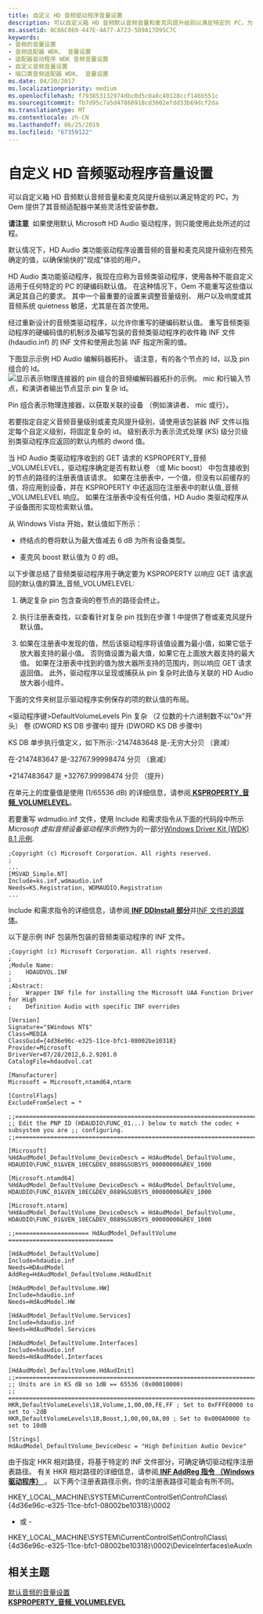 ```yaml
---
title: 自定义 HD 音频驱动程序音量设置
description: 可以自定义箱 HD 音频默认音频音量和麦克风提升级别以满足特定的 PC，为 Oem 提供了其音频适配器中某些灵活性安装参数。
ms.assetid: 0C86C869-447E-4A77-A723-5D9A17D95C7C
keywords:
- 音频的音量设置
- 音频适配器 WDK、 音量设置
- 适配器驱动程序 WDK 音频音量设置
- 自定义音频音量设置
- 端口类音频适配器 WDK、 音量设置
ms.date: 04/20/2017
ms.localizationpriority: medium
ms.openlocfilehash: f793853132974dbc0d5c0a8c40128ccf146b551c
ms.sourcegitcommit: fb7d95c7a5d47860918cd3602efdd33b69dcf2da
ms.translationtype: MT
ms.contentlocale: zh-CN
ms.lasthandoff: 06/25/2019
ms.locfileid: "67359122"
---
```

# <a name="customizing-hd-audio-driver-volume-settings"></a>自定义 HD 音频驱动程序音量设置


可以自定义箱 HD 音频默认音频音量和麦克风提升级别以满足特定的 PC，为 Oem 提供了其音频适配器中某些灵活性安装参数。

**请注意**  如果使用默认 Microsoft HD Audio 驱动程序，则只能使用此处所述的过程。

 

默认情况下，HD Audio 类功能驱动程序设置音频的音量和麦克风提升级别在预先确定的值，以确保愉快的"现成"体验的用户。

HD Audio 类功能驱动程序，我现在应称为音频类驱动程序，使用各种不能自定义适用于任何特定的 PC 的硬编码默认值。 在这种情况下，Oem 不能重写这些值以满足其自己的要求。 其中一个最重要的设置来调整音量级别、 用户以及响度或其音频系统 quietness 敏感，尤其是在首次使用。

经过重新设计的音频类驱动程序，以允许你重写的硬编码默认值。 重写音频类驱动程序的硬编码值的机制涉及编写包装的音频类驱动程序的收件箱 INF 文件 (hdaudio.inf) 的 INF 文件和使用此包装 INF 指定所需的值。

下图显示示例 HD Audio 编解码器拓扑。 请注意，有的各个节点的 Id，以及 pin 组合的 Id。![显示表示物理连接器的 pin 组合的音频编解码器拓扑的示例。 mic 和行输入节点，和演讲者输出节点显示 pin 复杂 id。](images/pin-complexid2.png)

Pin 组合表示物理连接器，以获取关联的设备 （例如演讲者、 mic 或行）。

若要指定自定义音频音量级别或麦克风提升级别，请使用该包装器 INF 文件以指定每个自定义级别，将固定复杂的 id。 级别表示为表示流式处理 (KS) 级分贝级别类驱动程序应返回的默认内核的 dword 值。

当 HD Audio 类驱动程序收到的 GET 请求的 KSPROPERTY\_音频\_VOLUMELEVEL，驱动程序确定是否有默认卷 （或 Mic boost） 中包含接收到的节点的路径的注册表值该请求。 如果在注册表中，一个值，但没有以前缓存的值，将应用到设备，并在 KSPROPERTY 中还返回在注册表中的默认值\_音频\_VOLUMELEVEL 响应。 如果在注册表中没有任何值，HD Audio 类驱动程序从子设备图形实现检索默认值。

从 Windows Vista 开始，默认值如下所示：

-   终结点的卷将默认为最大值减去 6 dB 为所有设备类型。

-   麦克风 boost 默认值为 0 的 dB。

以下步骤总结了音频类驱动程序用于确定要为 KSPROPERTY 以响应 GET 请求返回的默认值的算法\_音频\_VOLUMELEVEL:

1. 确定复杂 pin 包含查询的卷节点的路径会终止。

2. 执行注册表查找，以查看针对复杂 pin 找到在步骤 1 中提供了卷或麦克风提升默认值。

3. 如果在注册表中发现的值，然后该驱动程序将该值设置为最小值，如果它低于放大器支持的最小值。 否则值设置为最大值，如果它在上面放大器支持的最大值。 如果在注册表中找到的值为放大器所支持的范围内，则以响应 GET 请求返回值。 此外，驱动程序以呈现或捕获从 pin 复杂时此值与关联的 HD Audio 放大器小组件。

下面的文件夹树显示驱动程序实例保存的项的默认值的布局。

&lt;驱动程序键&gt;DefaultVolumeLevels Pin 复杂 （2 位数的十六进制数不以"0x"开头） 卷 (DWORD KS DB 步骤中) 提升 (DWORD KS DB 步骤中)

KS DB 单步执行值定义，如下所示:-2147483648 是-无穷大分贝 （衰减）

在-2147483647 是-32767.99998474 分贝 （衰减）

+2147483647 是 +32767.99998474 分贝 （提升）

在单元上的度量值是使用 (1/65536 dB) 的详细信息，请参阅[ **KSPROPERTY\_音频\_VOLUMELEVEL**](https://docs.microsoft.com/windows-hardware/drivers/audio/ksproperty-audio-volumelevel)。

若要重写 wdmudio.inf 文件，使用 Include 和需求指令从下面的代码段中所示*Microsoft 虚拟音频设备驱动程序示例*作为的一部分[Windows Driver Kit (WDK) 8.1 示例](https://go.microsoft.com/fwlink/p/?LinkId=618052).

```inf
;Copyright (c) Microsoft Corporation. All rights reserved.
;
...
[MSVAD_Simple.NT]
Include=ks.inf,wdmaudio.inf
Needs=KS.Registration, WDMAUDIO.Registration
...
```

Include 和需求指令的详细信息，请参阅[ **INF DDInstall 部分**](https://docs.microsoft.com/windows-hardware/drivers/install/inf-ddinstall-section)并[INF 文件的源媒体](https://docs.microsoft.com/windows-hardware/drivers/install/source-media-for-inf-files)。

以下是示例 INF 包装所包装的音频类驱动程序的 INF 文件。

```text
;Copyright (c) Microsoft Corporation. All rights reserved.
;
;Module Name:
;    HDAUDVOL.INF
;
;Abstract:
;    Wrapper INF file for installing the Microsoft UAA Function Driver for High
;    Definition Audio with specific INF overrides

[Version]
Signature="$Windows NT$"
Class=MEDIA
ClassGuid={4d36e96c-e325-11ce-bfc1-08002be10318}
Provider=Microsoft
DriverVer=07/28/2012,6.2.9201.0
CatalogFile=hdaudvol.cat

[Manufacturer]
Microsoft = Microsoft,ntamd64,ntarm

[ControlFlags]
ExcludeFromSelect = *

;;====================================================================================
;; Edit the PNP ID (HDAUDIO\FUNC_01...) below to match the codec + subsystem you are ;; configuring.
;;====================================================================================

[Microsoft]
%HdAudModel_DefaultVolume_DeviceDesc% = HdAudModel_DefaultVolume, HDAUDIO\FUNC_01&VEN_10EC&DEV_0889&SUBSYS_00000000&REV_1000

[Microsoft.ntamd64]
%HdAudModel_DefaultVolume_DeviceDesc% = HdAudModel_DefaultVolume, HDAUDIO\FUNC_01&VEN_10EC&DEV_0889&SUBSYS_00000000&REV_1000

[Microsoft.ntarm]
%HdAudModel_DefaultVolume_DeviceDesc% = HdAudModel_DefaultVolume, HDAUDIO\FUNC_01&VEN_10EC&DEV_0889&SUBSYS_00000000&REV_1000

;;===================== HdAudModel_DefaultVolume ==============================

[HdAudModel_DefaultVolume]
Include=hdaudio.inf
Needs=HDAudModel
AddReg=HdAudModel_DefaultVolume.HdAudInit

[HdAudModel_DefaultVolume.HW]
Include=hdaudio.inf
Needs=HdAudModel.HW

[HdAudModel_DefaultVolume.Services]
Include=hdaudio.inf
Needs=HdAudModel.Services

[HdAudModel_DefaultVolume.Interfaces]
Include=hdaudio.inf
Needs=HdAudModel.Interfaces

[HdAudModel_DefaultVolume.HdAudInit]
;;====================================================================================
;; Units are in KS dB so 1dB == 65536 (0x00010000)
;; ======================================================================================
HKR,DefaultVolumeLevels\18,Volume,1,00,00,FE,FF ; Set to 0xFFFE0000 to set to -2dB
HKR,DefaultVolumeLevels\18,Boost,1,00,00,0A,00 ; Set to 0x000A0000 to set to 10dB

[Strings]
HdAudModel_DefaultVolume_DeviceDesc = "High Definition Audio Device"
```

由于指定 HKR 相对路径，将基于特定的 INF 文件部分，可确定确切驱动程序注册表路径。 有关 HKR 相对路径的详细信息，请参阅[ **INF AddReg 指令 （Windows 驱动程序）** ](https://docs.microsoft.com/windows-hardware/drivers/install/inf-addreg-directive)。 以下两个注册表路径示例，你的注册表路径可能会有所不同。

HKEY\_LOCAL\_MACHINE\\SYSTEM\\CurrentControlSet\\Control\\Class\\{4d36e96c-e325-11ce-bfc1-08002be10318}\\0002

- 或 -

HKEY\_LOCAL\_MACHINE\\SYSTEM\\CurrentControlSet\\Control\\Class\\{4d36e96c-e325-11ce-bfc1-08002be10318}\\0002\\DeviceInterfaces\\eAuxIn

## <a name="span-idrelatedtopicsspanrelated-topics"></a><span id="related_topics"></span>相关主题
[默认音频的音量设置](default-audio-volume-settings.md)  
[**KSPROPERTY\_音频\_VOLUMELEVEL**](https://docs.microsoft.com/windows-hardware/drivers/audio/ksproperty-audio-volumelevel)  



